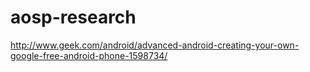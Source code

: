 # aosp-research


http://www.geek.com/android/advanced-android-creating-your-own-google-free-android-phone-1598734/
